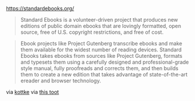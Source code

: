 https://standardebooks.org/

> Standard Ebooks is a volunteer-driven project that produces new editions of public domain ebooks that are lovingly formatted, open source, free of U.S. copyright restrictions, and free of cost.

> Ebook projects like Project Gutenberg transcribe ebooks and make them available for the widest number of reading devices. Standard Ebooks takes ebooks from sources like Project Gutenberg, formats and typesets them using a carefully designed and professional-grade style manual, fully proofreads and corrects them, and then builds them to create a new edition that takes advantage of state-of-the-art ereader and browser technology.

via [kottke](https://kottke.org/23/12/free-well-designed-public-domain-ebooks) via [this toot](https://mstdn.social/@cluaran/111590358713635650)